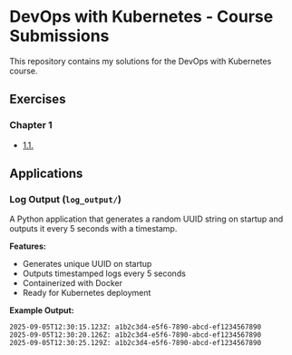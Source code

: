 # DevOps with Kubernetes - Course Submissions

This repository contains my solutions for the DevOps with Kubernetes course.

## Exercises

### Chapter 1

- [1.1.](https://github.com/tmr-rz/devops-mooc-fi/tree/1.1/log_output)

## Applications

### Log Output (`log_output/`)
A Python application that generates a random UUID string on startup and outputs it every 5 seconds with a timestamp.

**Features:**
- Generates unique UUID on startup
- Outputs timestamped logs every 5 seconds
- Containerized with Docker
- Ready for Kubernetes deployment

**Example Output:**
```
2025-09-05T12:30:15.123Z: a1b2c3d4-e5f6-7890-abcd-ef1234567890
2025-09-05T12:30:20.126Z: a1b2c3d4-e5f6-7890-abcd-ef1234567890
2025-09-05T12:30:25.129Z: a1b2c3d4-e5f6-7890-abcd-ef1234567890
```
